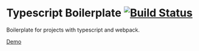 # Typescript Boilerplate [![Build Status](https://travis-ci.org/Trufi/typescript-boilerplate.svg?branch=master)](https://travis-ci.org/Trufi/typescript-boilerplate)

Boilerplate for projects with typescript and webpack.

[Demo](https://trufi.github.io/typescript-boilerplate/)
